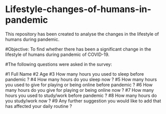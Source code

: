 # Lifestyle-changes-of-humans-in-pandemic
This repository has been created to analyse the changes in the lifestyle of humans during pandemic. 

#Objective:
To find whether there has been a significant change in the lifestyle of humans
during pandemic of COVID-19.

#The following questions were asked in the survey:

#1 Full Name
#2 Age
#3 How many hours you used to sleep before pandemic ?
#4 How many hours do you sleep now ?
#5 How many hours you used to give for playing or being online before pandemic ?
#6 How many hours do you give for playing or being online now ?
#7 How many hours you used to study/work before pandemic ?
#8 How many hours do you study/work now ?
#9 Any further suggestion you would like to add that has affected your daily routine ?

